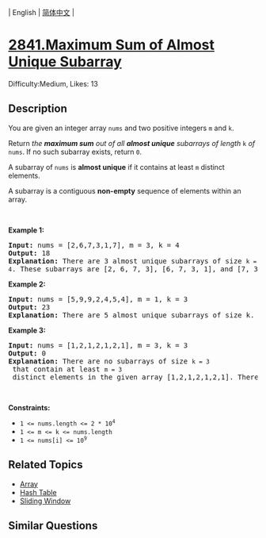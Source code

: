 
| English | [简体中文](problem_zh.md) |

# [2841.Maximum Sum of Almost Unique Subarray](https://leetcode.com/problems/maximum-sum-of-almost-unique-subarray/)
Difficulty:Medium, Likes: 13

## Description

<p>You are given an integer array <code>nums</code> and two positive integers <code>m</code> and <code>k</code>.</p>

<p>Return <em>the <strong>maximum sum</strong> out of all <strong>almost unique</strong> subarrays of length </em><code>k</code><em> of</em> <code>nums</code>. If no such subarray exists, return <code>0</code>.</p>

<p>A subarray of <code>nums</code> is <strong>almost unique</strong> if it contains at least <code>m</code> distinct elements.</p>

<p>A subarray is a contiguous <strong>non-empty</strong> sequence of elements within an array.</p>

<p>&nbsp;</p>
<p><strong class="example">Example 1:</strong></p>

<pre>
<strong>Input:</strong> nums = [2,6,7,3,1,7], m = 3, k = 4
<strong>Output:</strong> 18
<strong>Explanation:</strong> There are 3 almost unique subarrays of size <code>k = 4</code>. These subarrays are [2, 6, 7, 3], [6, 7, 3, 1], and [7, 3, 1, 7]. Among these subarrays, the one with the maximum sum is [2, 6, 7, 3] which has a sum of 18.
</pre>

<p><strong class="example">Example 2:</strong></p>

<pre>
<strong>Input:</strong> nums = [5,9,9,2,4,5,4], m = 1, k = 3
<strong>Output:</strong> 23
<strong>Explanation:</strong> There are 5 almost unique subarrays of size k. These subarrays are [5, 9, 9], [9, 9, 2], [9, 2, 4], [2, 4, 5], and [4, 5, 4]. Among these subarrays, the one with the maximum sum is [5, 9, 9] which has a sum of 23.
</pre>

<p><strong class="example">Example 3:</strong></p>

<pre>
<strong>Input:</strong> nums = [1,2,1,2,1,2,1], m = 3, k = 3
<strong>Output:</strong> 0
<strong>Explanation:</strong> There are no subarrays of size <code>k = 3</code> that contain at least <code>m = 3</code> distinct elements in the given array [1,2,1,2,1,2,1]. Therefore, no almost unique subarrays exist, and the maximum sum is 0.
</pre>

<p>&nbsp;</p>
<p><strong>Constraints:</strong></p>

<ul>
	<li><code>1 &lt;= nums.length &lt;= 2 * 10<sup>4</sup></code></li>
	<li><code>1 &lt;= m &lt;= k &lt;= nums.length</code></li>
	<li><code>1 &lt;= nums[i] &lt;= 10<sup>9</sup></code></li>
</ul>


## Related Topics

- [Array](https://leetcode.com/tag/array/)
- [Hash Table](https://leetcode.com/tag/hash-table/)
- [Sliding Window](https://leetcode.com/tag/sliding-window/)

## Similar Questions


